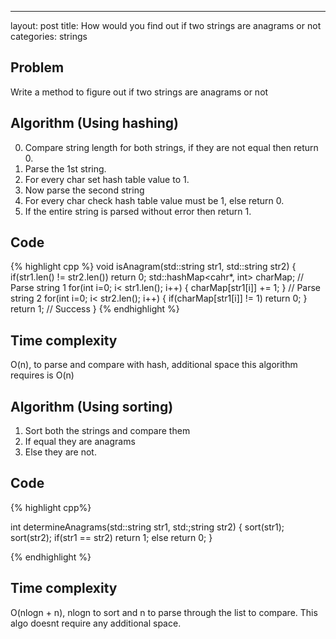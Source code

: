 ---
layout: post
title: How would you find out if two strings are anagrams or not
categories: strings 

## Problem
Write a method to figure out if two strings are anagrams or not

## Algorithm (Using hashing)
0. Compare string length for both strings, if they are not equal then return 0.
1. Parse the 1st string.
2. For every char set hash table value to 1.
3. Now parse the second string
4. For every char check hash table value must be 1, else return 0.
5. If the entire string is parsed without error then return 1.

## Code
{% highlight cpp %}
void isAnagram(std::string str1, std::string str2) {
  if(str1.len() != str2.len()) return 0;
  std::hashMap<cahr*, int> charMap;
  // Parse string 1
  for(int i=0; i< str1.len(); i++) {
    charMap[str1[i]] += 1;
  }
  // Parse string 2
  for(int i=0; i< str2.len(); i++) {
    if(charMap[str1[i]] != 1) return 0;
  }
  return 1; // Success
}
{% endhighlight %}

## Time complexity
O(n), to parse and compare with hash, additional space this algorithm requires is O(n)

## Algorithm (Using sorting)
1. Sort both the strings and compare them
2. If equal they are anagrams
3. Else they are not.

## Code
{% highlight cpp%}

int determineAnagrams(std::string str1, std:;string str2) {
  sort(str1);
  sort(str2);
  if(str1 == str2) return 1;
  else return 0;
}

{% endhighlight %}

## Time complexity
O(nlogn + n), nlogn to sort and n to parse through the list to compare. This algo doesnt require any additional space.